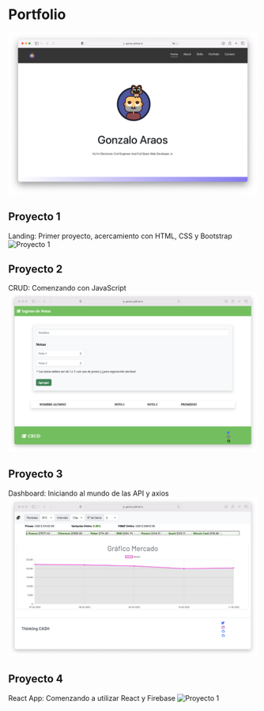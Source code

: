 # Portfolio

![Portfolio](./src/img/portfolio/Portfolio.png)


## Proyecto 1
Landing: Primer proyecto, acercamiento con HTML, CSS y Bootstrap
![Proyecto 1](./src/img/portfolio/Landing.png)

## Proyecto 2
CRUD: Comenzando con JavaScript
![Proyecto 1](./src/img/portfolio/CRUD.png)

## Proyecto 3
Dashboard: Iniciando al mundo de las API y axios
![Proyecto 1](./src/img/portfolio/API.png)

## Proyecto 4
React App: Comenzando a utilizar React y Firebase
![Proyecto 1](./src/img/portfolio/React_APP.png)